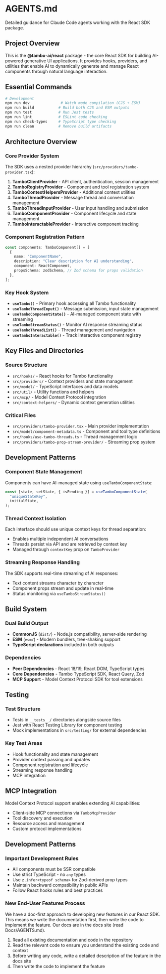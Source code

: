 # AGENTS.md

Detailed guidance for Claude Code agents working with the React SDK package.

## Project Overview

This is the **@tambo-ai/react** package - the core React SDK for building AI-powered generative UI applications. It provides hooks, providers, and utilities that enable AI to dynamically generate and manage React components through natural language interaction.

## Essential Commands

```bash
# Development
npm run dev              # Watch mode compilation (CJS + ESM)
npm run build           # Build both CJS and ESM outputs
npm run test            # Run Jest tests
npm run lint            # ESLint code checking
npm run check-types     # TypeScript type checking
npm run clean           # Remove build artifacts
```

## Architecture Overview

### Core Provider System

The SDK uses a nested provider hierarchy (`src/providers/tambo-provider.tsx`):

1. **TamboClientProvider** - API client, authentication, session management
2. **TamboRegistryProvider** - Component and tool registration system
3. **TamboContextHelpersProvider** - Additional context utilities
4. **TamboThreadProvider** - Message thread and conversation management
5. **TamboThreadInputProvider** - User input handling and submission
6. **TamboComponentProvider** - Component lifecycle and state management
7. **TamboInteractableProvider** - Interactive component tracking

### Component Registration Pattern

```typescript
const components: TamboComponent[] = [
  {
    name: "ComponentName",
    description: "Clear description for AI understanding",
    component: ReactComponent,
    propsSchema: zodSchema, // Zod schema for props validation
  },
];
```

### Key Hook System

- **`useTambo()`** - Primary hook accessing all Tambo functionality
- **`useTamboThreadInput()`** - Message submission, input state management
- **`useTamboComponentState()`** - AI-managed component state with streaming
- **`useTamboStreamStatus()`** - Monitor AI response streaming status
- **`useTamboThreadList()`** - Thread management and navigation
- **`useTamboInteractable()`** - Track interactive component registry

## Key Files and Directories

### Source Structure

- `src/hooks/` - React hooks for Tambo functionality
- `src/providers/` - Context providers and state management
- `src/model/` - TypeScript interfaces and data models
- `src/util/` - Utility functions and helpers
- `src/mcp/` - Model Context Protocol integration
- `src/context-helpers/` - Dynamic context generation utilities

### Critical Files

- `src/providers/tambo-provider.tsx` - Main provider implementation
- `src/model/component-metadata.ts` - Component and tool type definitions
- `src/hooks/use-tambo-threads.ts` - Thread management logic
- `src/providers/tambo-prop-stream-provider/` - Streaming prop system

## Development Patterns

### Component State Management

Components can have AI-managed state using `useTamboComponentState`:

```typescript
const [state, setState, { isPending }] = useTamboComponentState(
  "uniqueStateKey",
  initialState,
);
```

### Thread Context Isolation

Each interface should use unique context keys for thread separation:

- Enables multiple independent AI conversations
- Threads persist via API and are retrieved by context key
- Managed through `contextKey` prop on `TamboProvider`

### Streaming Response Handling

The SDK supports real-time streaming of AI responses:

- Text content streams character by character
- Component props stream and update in real-time
- Status monitoring via `useTamboStreamStatus()`

## Build System

### Dual Build Output

- **CommonJS** (`dist/`) - Node.js compatibility, server-side rendering
- **ESM** (`esm/`) - Modern bundlers, tree-shaking support
- **TypeScript declarations** included in both outputs

### Dependencies

- **Peer Dependencies** - React 18/19, React DOM, TypeScript types
- **Core Dependencies** - Tambo TypeScript SDK, React Query, Zod
- **MCP Support** - Model Context Protocol SDK for tool extensions

## Testing

### Test Structure

- Tests in `__tests__/` directories alongside source files
- Jest with React Testing Library for component testing
- Mock implementations in `src/testing/` for external dependencies

### Key Test Areas

- Hook functionality and state management
- Provider context passing and updates
- Component registration and lifecycle
- Streaming response handling
- MCP integration

## MCP Integration

Model Context Protocol support enables extending AI capabilities:

- Client-side MCP connections via `TamboMcpProvider`
- Tool discovery and execution
- Resource access and management
- Custom protocol implementations

## Development Patterns

### Important Development Rules

- All components must be SSR compatible
- Use strict TypeScript - no `any` types
- Use `z.infer<typeof schema>` for Zod-derived prop types
- Maintain backward compatibility in public APIs
- Follow React hooks rules and best practices

### New End-User Features Process

We have a doc-first approach to developing new features in our React SDK. This means we write the documentation first, then write the code to implement the feature. Our docs are in the docs site (read Docs/AGENTS.md).

1. Read all existing documentation and code in the repository
2. Read the relevant code to ensure you understand the existing code and context
3. Before writing any code, write a detailed description of the feature in the docs site
4. Then write the code to implement the feature
